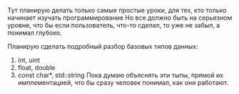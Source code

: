 Тут планирую делать только самые простые уроки, для тех, кто только начинает изучать программирование
Но все должно быть на серьезном уровне, что бы если пользователь, что-то сделал, то уже не забыл,
а понимал глубоко.

Планирую сделать подробный разбор базовых типов данных:
1. int, uint
2. float, double
3. const char*, std::string
Пока думаю объяснять эти тыпы, прямой их имплементацией, что бы сразу человек понимал, как они работают.
